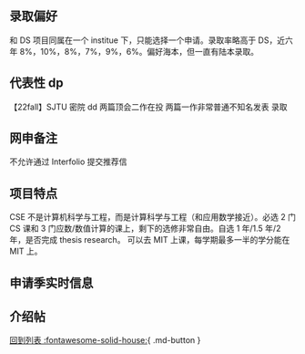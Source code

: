 ## 录取偏好

和 DS 项目同属在一个 institue 下，只能选择一个申请。录取率略高于 DS，近六年 8%，10%，8%，7%，9%，6%。偏好海本，但一直有陆本录取。

## 代表性 dp

【22fall】SJTU 密院 dd 两篇顶会二作在投 两篇一作非常普通不知名发表 录取

## 网申备注

不允许通过 Interfolio 提交推荐信

## 项目特点

CSE 不是计算机科学与工程，而是计算科学与工程（和应用数学接近）。必选 2 门 CS 课和 3 门应数/数值计算的课上，剩下的选修非常自由。自选 1 年/1.5 年/2 年，是否完成 thesis research。
可以去 MIT 上课，每学期最多一半的学分能在 MIT 上。

## 申请季实时信息

## 介绍帖

[回到列表 :fontawesome-solid-house:](grade.md){ .md-button }
